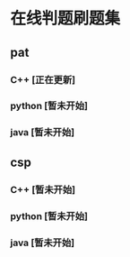 # 在线判题刷题集

## pat
### C++ [正在更新]
### python [暂未开始]
### java [暂未开始]

## csp
### C++ [暂未开始]
### python [暂未开始]
### java [暂未开始]

